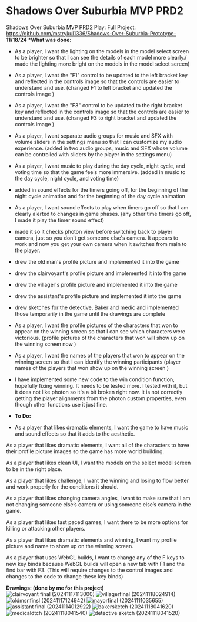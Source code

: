 # Shadows Over Suburbia MVP PRD2
 Shadows Over Suburbia MVP PRD2
 Play: 
 Full Project: https://github.com/mstrykul1336/Shadows-Over-Suburbia-Prototype-
**11/18/24**
***What was done:**
- As a player, I want the lighting on the models in the model select screen to be brighter so that I can see the details of each model more clearly.( made the lighting more bright on the models in the model select screen) 
- As a player, I want the "F1" control to be updated to the left bracket key and reflected in the controls image so that the controls are easier to understand and use. (changed F1 to left bracket and updated the controls image )
- As a player, I want the "F3" control to be updated to the right bracket key and reflected in the controls image so that the controls are easier to understand and use. (changed F3 to right bracket and updated the controls image )
- As a player, I want separate audio groups for music and SFX with volume sliders in the settings menu so that I can customize my audio experience. (added in two audio groups, music and SFX whose volume can be controlled with sliders by the player in the settings menu)
- As a player, I want music to play during the day cycle, night cycle, and voting time so that the game feels more immersive. (added in music to the day cycle, night cycle, and voting time)
- added in sound effects for the timers going off, for the beginning of the night cycle animation and for the beginning of the day cycle animation
- As a player, I want sound effects to play when timers go off so that I am clearly alerted to changes in game phases. (any other time timers go off, I made it play the timer sound effect)
- made it so it checks photon view before switching back to player camera, just so you don't get someone else's camera. It appears to work and now you get your own camera when it switches from main to the player. 
- drew the old man's profile picture and implemented it into the game
- drew the clairvoyant's profile picture and implemented it into the game
- drew the villager's profile picture and implemented it into the game
- drew the assistant's profile picture and implemented it into the game
- drew sketches for the detective, Baker and medic and implemented those temporarily in the game until the drawings are complete 
- As a player, I want the profile pictures of the characters that won to appear on the winning screen so that I can see which characters were victorious. (profile pictures of the characters that won will show up on the winning screen now )
- As a player, I want the names of the players that won to appear on the winning screen so that I can identify the winning participants (player names of the players that won show up on the winning screen )
- I have implemented some new code to the win condition function, hopefully fixing winning. It needs to be tested more. I tested with it, but it does not like photon so it's a bit broken right now. It is not correctly getting the player alignments from the photon custom properties, even though other functions use it just fine. 

- **To Do:**
- As a player that likes dramatic elements, I want the game to have music and sound effects so that it adds to the aesthetic.  

As a player that likes dramatic elements, I want all of the characters to have their profile picture images so the game has more world building.  

As a player that likes clean UI, I want the models on the select model screen to be in the right place.  

As a player that likes challenge, I want the winning and losing to flow better and work properly for the conditions it should.  

As a player that likes changing camera angles, I want to make sure that I am not changing someone else’s camera or using someone else’s camera in the game.  

As a player that likes fast paced games, I want there to be more options for killing or attacking other players.  

As a player that likes dramatic elements and winning, I want my profile picture and name to show up on the winning screen.  

As a player that uses WebGL builds, I want to change any of the F keys to new key binds because WebGL builds will open a new tab with F1 and the find bar with F3. (This will require changes to the control images and changes to the code to change these key binds) 

**Drawings: (done by me for this project)**
  ![clairvoyant final (20241117113000)](https://github.com/user-attachments/assets/33f74556-bfe4-4169-bf10-96705482320c)
 ![villagerfinal (20241118024914)](https://github.com/user-attachments/assets/585ccb65-9779-4df0-9cdd-f1253cb708fe)
 ![oldmsnfinsl (20241117124942)](https://github.com/user-attachments/assets/e97aae3d-7c6f-4706-a439-b3f026fd390e)
 ![mayorfinal (20241111035655)](https://github.com/user-attachments/assets/f466a0a3-c622-42fc-985f-cc846ed3d83c)
 ![assistant final (20241114012922)](https://github.com/user-attachments/assets/b97a60ca-7a6e-47f6-9529-4ff7d4225c47)
 ![bakersketch (20241118041620)](https://github.com/user-attachments/assets/80d11452-b7b7-471f-ad3f-904a7b429b1b)
![medicaldtch (20241118041540)](https://github.com/user-attachments/assets/a757a172-a7a7-4cbc-bcc8-30098ec3fd92)
![detective sketch (20241118041520)](https://github.com/user-attachments/assets/10590345-5bd4-4c1b-8b2b-85102dc736f9)


